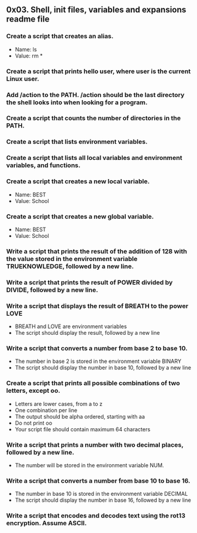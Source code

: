 ## 0x03. Shell, init files, variables and expansions readme file

### Create a script that creates an alias.

* Name: ls
* Value: rm *

### Create a script that prints hello user, where user is the current Linux user.

### Add /action to the PATH. /action should be the last directory the shell looks into when looking for a program.

### Create a script that counts the number of directories in the PATH.

### Create a script that lists environment variables.

### Create a script that lists all local variables and environment variables, and functions.

### Create a script that creates a new local variable.

* Name: BEST
* Value: School

### Create a script that creates a new global variable.

* Name: BEST
* Value: School

### Write a script that prints the result of the addition of 128 with the value stored in the environment variable TRUEKNOWLEDGE, followed by a new line.

### Write a script that prints the result of POWER divided by DIVIDE, followed by a new line. 

###  Write a script that displays the result of BREATH to the power LOVE

* BREATH and LOVE are environment variables
* The script should display the result, followed by a new line

### Write a script that converts a number from base 2 to base 10.

* The number in base 2 is stored in the environment variable BINARY
* The script should display the number in base 10, followed by a new line

### Create a script that prints all possible combinations of two letters, except oo.

* Letters are lower cases, from a to z
* One combination per line
* The output should be alpha ordered, starting with aa
* Do not print oo
* Your script file should contain maximum 64 characters

### Write a script that prints a number with two decimal places, followed by a new line.

* The number will be stored in the environment variable NUM.

### Write a script that converts a number from base 10 to base 16.

* The number in base 10 is stored in the environment variable DECIMAL
* The script should display the number in base 16, followed by a new line

### Write a script that encodes and decodes text using the rot13 encryption. Assume ASCII.
